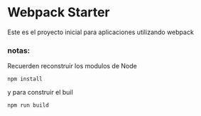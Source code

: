 # Webpack Starter

Este es el proyecto inicial para aplicaciones utilizando webpack

### notas:
Recuerden reconstruir los modulos de Node
```
npm install
```

y para construir el buil

```
npm run build
```
